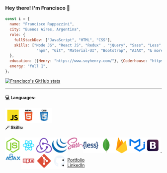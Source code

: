 ### Hey there! I'm Francisco 👋

```js
const i = {
  name: "Francisco Rappazzini",
  city: "Buenos Aires, Argentina",
  role: {
    fullStackDev: ["JavaScript", "HTML", "CSS"],
    skills: ["Node JS", "React JS", "Redux" , "jQuery", "Sass", "Less", "MongoDB", "Firebase",
              "npm", "Git", "Material-UI", "Bootstrap", "AJAX", "& more"],
  },
  education: [{Henry: "https://www.soyhenry.com/"}, {Coderhouse: "https://www.coderhouse.com/"}],
  energy: "full 💯",
};
```

[![Francisco's GitHub stats](https://github-readme-stats.vercel.app/api?username=franRappazzini)](https://github.com/anuraghazra/github-readme-stats)


-----------------------------------------------


<h4>💻 Languages:</h4>
<a href="https://www.w3schools.com/js/default.asp" target="_blank" rel="noopener noreferrer">
  <img src="logos/javascript.svg" alt="img-javascript" width="50" title="JavaScript" align="left" />
</a>
<a href="https://www.w3schools.com/html/default.asp" target="_blank" rel="noopener noreferrer">
  <img src="logos/html.svg" alt="img-html" width="50" title="HTML" align="left" />
</a>
<a href="https://www.w3schools.com/css/default.asp" target="_blank" rel="noopener noreferrer">
  <img src="logos/css.svg" alt="img-css" width="50" title="CSS" align="left" />
</a>
<br/><br/>

<h4>🪄 Skills:</h4>
<div>
  <a href="https://nodejs.org/en/" target="_blank" rel="noopener noreferrer">
    <img src="logos/nodejs.png" alt="img-node" width="50" title="Node JS" align="left" />
  </a>
  <a href="https://reactjs.org/" target="_blank" rel="noopener noreferrer">
    <img src="logos/react.svg" alt="img-react" width="50" title="React" align="left" />
  </a>
  <!-- <a href="https://reactnative.dev/">
    <img src="logos/react-native-logo.png" alt="img-react-native" width="50" title="React Native" align="left" />
  </a> -->
  <a href="https://redux.js.org/" target="_blank" rel="noopener noreferrer">
    <img src="logos/redux.svg" alt="img-redux" width="50" title="Redux" align="left" />
  </a>
  <a href="https://jquery.com/" target="_blank" rel="noopener noreferrer">
    <img src="logos/jquery.svg" alt="img-jquery" width="50" title="jQuery" align="left" />
  </a>
  <a href="https://sass-lang.com/" target="_blank" rel="noopener noreferrer">
    <img src="logos/sass.svg" alt="img-sass" width="50" title="Sass" align="left" />
  </a>
  <a href="https://lesscss.org/" target="_blank" rel="noopener noreferrer">
    <img src="logos/less.png" alt="img-less" width="50" title="Less" align="left" />
  </a>
  <a href="https://www.mongodb.com/" target="_blank" rel="noopener noreferrer">
    <img src="logos/mongodb.png" alt="img-mongodb" width="50" title="MongoDB" align="left" />
  </a>
</div>

<div>
  <a href="https://firebase.google.com/" target="_blank" rel="noopener noreferrer">
    <img src="logos/firebase.png" alt="img-firebase" width="50" title="Firebase" align="left" />
  </a>
  <a href="https://mui.com/" target="_blank" rel="noopener noreferrer">
    <img src="logos/mui.png" alt="img-mui" width="50" title="Material UI" align="left" />
  </a>
  <a href="https://getbootstrap.com/" target="_blank" rel="noopener noreferrer">
    <img src="logos/boostrap.svg" alt="img-bootstrap" width="50" title="Bootstrap" align="left" />
  </a>
  <a href="https://www.w3schools.com/xml/ajax_intro.asp" target="_blank" rel="noopener noreferrer">
    <img src="logos/ajax.svg" alt="img-ajax" width="50" title="AJAX" align="left" />
  </a>
  <a href="https://www.npmjs.com/" target="_blank" rel="noopener noreferrer">
    <img src="logos/npm.svg" alt="img-npm" width="50" title="npm" align="left" />
  </a>
  <a href="https://git-scm.com/" target="_blank" rel="noopener noreferrer">
    <img src="logos/git.svg" alt="img-git" width="50" title="Git" align="left" />
  </a>
  <a href="https://github.com/">
    <img src="logos/github.svg" alt="img-github" width="50" title="GitHub" align="left" />
  </a>
</div>

<br/><br/>

-----------------------------------------------

- [Portfolio](https://rappazzini-portfolio.vercel.app/)
- [LinkedIn](https://www.linkedin.com/in/francisco-rappazzini/) 

<!--
**franRappazzini/franRappazzini** is a ✨ _special_ ✨ repository because its `README.md` (this file) appears on your GitHub profile.

Here are some ideas to get you started:

- 🔭 I’m currently working on ...
- 🌱 I’m currently learning ...
- 👯 I’m looking to collaborate on ...
- 🤔 I’m looking for help with ...
- 💬 Ask me about ...
- 📫 How to reach me: ...
- 😄 Pronouns: ...
- ⚡ Fun fact: ...
-->
